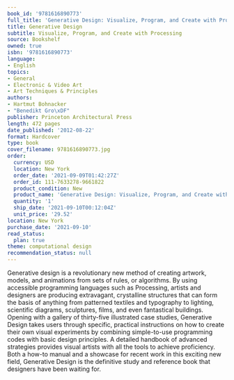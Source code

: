 ```yaml
---
book_id: '9781616890773'
full_title: 'Generative Design: Visualize, Program, and Create with Processing'
title: Generative Design
subtitle: Visualize, Program, and Create with Processing
source: Bookshelf
owned: true
isbn: '9781616890773'
language:
- English
topics:
- General
- Electronic & Video Art
- Art Techniques & Principles
authors:
- Hartmut Bohnacker
- "Benedikt Gro\xDF"
publisher: Princeton Architectural Press
length: 472 pages
date_published: '2012-08-22'
format: Hardcover
type: book
cover_filename: 9781616890773.jpg
order:
  currency: USD
  location: New York
  order_date: '2021-09-09T01:42:27Z'
  order_id: 111-7633278-9661822
  product_condition: New
  product_name: 'Generative Design: Visualize, Program, and Create with Processing'
  quantity: '1'
  ship_date: '2021-09-10T00:12:04Z'
  unit_price: '29.52'
location: New York
purchase_date: '2021-09-10'
read_status:
  plan: true
theme: computational design
recommendation_status: null
---
```

Generative design is a revolutionary new method of creating artwork, models, and animations from sets of rules, or algorithms. By using accessible programming languages such as Processing, artists and designers are producing extravagant, crystalline structures that can form the basis of anything from patterned textiles and typography to lighting, scientific diagrams, sculptures, films, and even fantastical buildings. Opening with a gallery of thirty-five illustrated case studies, Generative Design takes users through specific, practical instructions on how to create their own visual experiments by combining simple-to-use programming codes with basic design principles. A detailed handbook of advanced strategies provides visual artists with all the tools to achieve proficiency. Both a how-to manual and a showcase for recent work in this exciting new field, Generative Design is the definitive study and reference book that designers have been waiting for.
